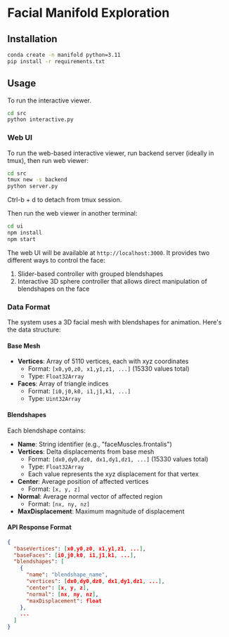 # Facial Manifold Exploration

## Installation

```bash
conda create -n manifold python=3.11
pip install -r requirements.txt
```

## Usage

To run the interactive viewer.

```bash
cd src
python interactive.py
```

### Web UI

To run the web-based interactive viewer, run backend server (ideally in tmux), then run web viewer:

```bash
cd src
tmux new -s backend
python server.py
```

Ctrl-b + d to detach from tmux session.

Then run the web viewer in another terminal:

```bash
cd ui
npm install
npm start
```

The web UI will be available at `http://localhost:3000`. It provides two different ways to control the face:

1. Slider-based controller with grouped blendshapes
2. Interactive 3D sphere controller that allows direct manipulation of blendshapes on the face

### Data Format

The system uses a 3D facial mesh with blendshapes for animation. Here's the data structure:

#### Base Mesh

- **Vertices**: Array of 5110 vertices, each with xyz coordinates
  - Format: `[x0,y0,z0, x1,y1,z1, ...]` (15330 values total)
  - Type: `Float32Array`
- **Faces**: Array of triangle indices
  - Format: `[i0,j0,k0, i1,j1,k1, ...]`
  - Type: `Uint32Array`

#### Blendshapes

Each blendshape contains:

- **Name**: String identifier (e.g., "faceMuscles.frontalis")
- **Vertices**: Delta displacements from base mesh
  - Format: `[dx0,dy0,dz0, dx1,dy1,dz1, ...]` (15330 values total)
  - Type: `Float32Array`
  - Each value represents the xyz displacement for that vertex
- **Center**: Average position of affected vertices
  - Format: `[x, y, z]`
- **Normal**: Average normal vector of affected region
  - Format: `[nx, ny, nz]`
- **MaxDisplacement**: Maximum magnitude of displacement

#### API Response Format

```json
{
  "baseVertices": [x0,y0,z0, x1,y1,z1, ...],
  "baseFaces": [i0,j0,k0, i1,j1,k1, ...],
  "blendshapes": [
    {
      "name": "blendshape_name",
      "vertices": [dx0,dy0,dz0, dx1,dy1,dz1, ...],
      "center": [x, y, z],
      "normal": [nx, ny, nz],
      "maxDisplacement": float
    },
    ...
  ]
}
```

